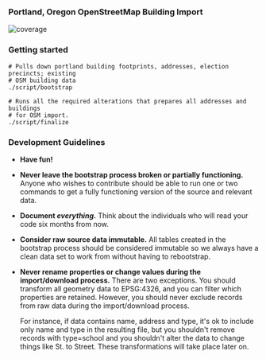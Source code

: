 ### Portland, Oregon OpenStreetMap Building Import

![coverage](https://cloud.githubusercontent.com/assets/25/4600812/150fcace-50de-11e4-9703-2f3c0f0926c5.png)

### Getting started

```
# Pulls down portland building footprints, addresses, election precincts; existing
# OSM building data
./script/bootstrap

# Runs all the required alterations that prepares all addresses and buildings
# for OSM import.  
./script/finalize

```

### Development Guidelines
* **Have fun!**  
* **Never leave the bootstrap process broken or partially functioning.**  Anyone who
  wishes to contribute should be able to run one or two commands to get a fully
  functioning version of the source and relevant data.  
* **Document *everything*.**  Think about the individuals who will read your
  code six months from now.
* **Consider raw source data immutable.** All tables
  created in the bootstrap process should be considered immutable so we always have
  a clean data set to work from without having to rebootstrap.  
* **Never rename properties or change values during the import/download process.**  There are two
  exceptions.  You should transform all geometry data to EPSG:4326, and you can
  filter which properties are retained.  However, you should never exclude
  records from raw data during the import/download process.

  For instance, if data contains name, address and type, it's ok to include only
  name and type in the resulting file, but you shouldn't remove records with type=school
  and you shouldn't alter the data to change things like St. to Street. These transformations
  will take place later on.

